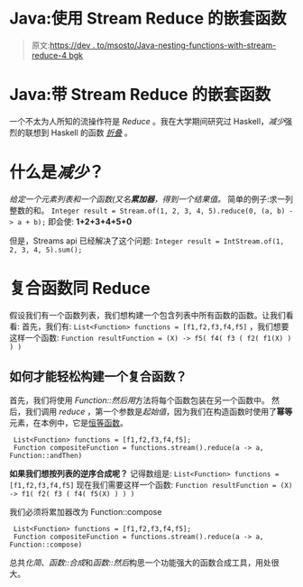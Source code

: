 # Java:使用 Stream Reduce 的嵌套函数

> 原文:[https://dev . to/msosto/Java-nesting-functions-with-stream-reduce-4 bgk](https://dev.to/msosto/java-nesting-functions-with-stream-reduce-4bgk)

# [](#java-nesting-functions-with-stream-reduce)Java:带 Stream Reduce 的嵌套函数

一个不太为人所知的流操作符是 *Reduce* 。我在大学期间研究过 Haskell，*减少*强烈的联想到 Haskell 的函数 *[折叠](https://wiki.haskell.org/Fold)* 。

# [](#what-is-reduce-)什么是*减少*？

*给定一个元素列表和一个函数(又名**累加器**，得到一个结果值。*
简单的例子:求一列整数的和。
`Integer result = Stream.of(1, 2, 3, 4, 5).reduce(0, (a, b) -> a + b);`
即会使: **1+2+3+4+5+0**

但是，Streams api 已经解决了这个问题:
`Integer result = IntStream.of(1, 2, 3, 4, 5).sum();`

# [](#composite-functions-with-reduce)复合函数同 Reduce

假设我们有一个函数列表，我们想构建一个包含列表中所有函数的函数。让我们看看:
首先，我们有:
`List<Function> functions = [f1,f2,f3,f4,f5]`
，我们想要这样一个函数:
`Function resultFunction = (X) -> f5( f4( f3 ( f2( f1(X) ) ) )`

## [](#how-can-we-easily-build-a-composite-function-)如何才能轻松构建一个复合函数？

首先，我们将使用 *Function::然后用*方法将每个函数包装在另一个函数中。
然后，我们调用 *reduce* ，第一个参数是*起始值*，因为我们在构造函数时使用了**幂等**元素，在本例中，它是[恒等函数](a%20->%20a)。

```
 List<Function> functions = [f1,f2,f3,f4,f5];
 Function compositeFunction = functions.stream().reduce(a -> a, Function::andThen) 
```

**如果我们想按列表的逆序合成呢？**
记得数组是:
`List<Function> functions = [f1,f2,f3,f4,f5]`
现在我们需要这样一个函数:
`Function resultFunction = (X) -> f1( f2( f3 ( f4( f5(X) ) ) )`

我们必须将累加器改为 Function::compose

```
 List<Function> functions = [f1,f2,f3,f4,f5];
 Function compositeFunction = functions.stream().reduce(a -> a, Function::compose) 
```

总共*化简*、*函数::合成*和*函数::然后*构思一个功能强大的函数合成工具，用处很大。